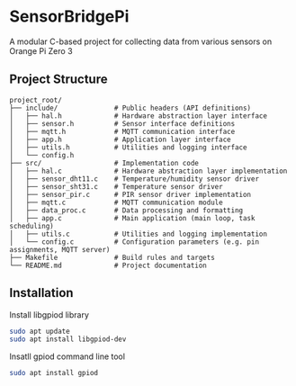 # SensorBridgePi
A modular C-based project for collecting data from various sensors on Orange Pi Zero 3

## Project Structure

```
project_root/
├── include/              # Public headers (API definitions)
│   ├── hal.h             # Hardware abstraction layer interface
│   ├── sensor.h          # Sensor interface definitions
│   ├── mqtt.h            # MQTT communication interface
│   ├── app.h             # Application layer interface
│   ├── utils.h           # Utilities and logging interface
│   └── config.h          
├── src/                  # Implementation code
│   ├── hal.c             # Hardware abstraction layer implementation
│   ├── sensor_dht11.c    # Temperature/humidity sensor driver
│   ├── sensor_sht31.c    # Temperature sensor driver
│   ├── sensor_pir.c      # PIR sensor driver implementation
│   ├── mqtt.c            # MQTT communication module
│   ├── data_proc.c       # Data processing and formatting
│   ├── app.c             # Main application (main loop, task scheduling)
│   ├── utils.c           # Utilities and logging implementation
│   └── config.c          # Configuration parameters (e.g. pin assignments, MQTT server)
├── Makefile              # Build rules and targets
└── README.md             # Project documentation
```


## Installation
Install libgpiod library
```bash
sudo apt update
sudo apt install libgpiod-dev
```

Insatll gpiod command line tool
```bash
sudo apt install gpiod
```